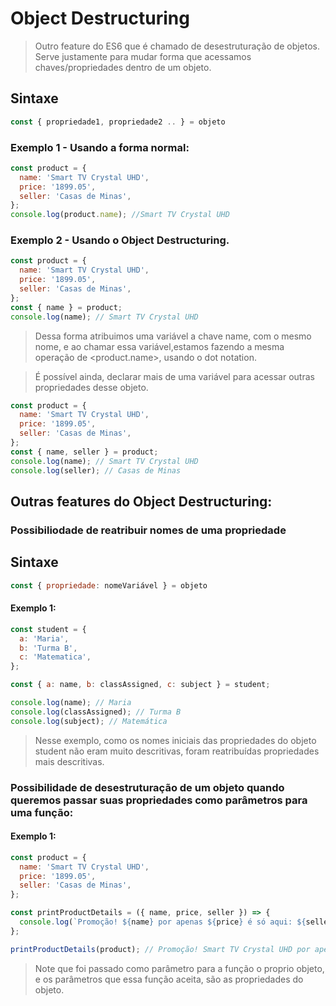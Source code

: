 # Object Destructuring
>Outro feature do ES6 que é chamado de desestruturação de objetos. Serve justamente para mudar forma que acessamos chaves/propriedades dentro de um objeto.

## Sintaxe
```javascript
const { propriedade1, propriedade2 .. } = objeto
```

### Exemplo 1 - Usando a forma normal:
```javascript
const product = {
  name: 'Smart TV Crystal UHD',
  price: '1899.05',
  seller: 'Casas de Minas',
};
console.log(product.name); //Smart TV Crystal UHD
```

### Exemplo 2 - Usando o Object Destructuring.
```javascript
const product = {
  name: 'Smart TV Crystal UHD',
  price: '1899.05',
  seller: 'Casas de Minas',
};
const { name } = product;
console.log(name); // Smart TV Crystal UHD
```
> Dessa forma atribuimos uma variável a chave name, com o mesmo nome, e ao chamar essa variável,estamos fazendo a mesma operação de <product.name>, usando o dot notation.

> É possível ainda, declarar mais de uma variável para acessar outras propriedades desse objeto.
```javascript
const product = {
  name: 'Smart TV Crystal UHD',
  price: '1899.05',
  seller: 'Casas de Minas',
};
const { name, seller } = product;
console.log(name); // Smart TV Crystal UHD
console.log(seller); // Casas de Minas
```
## Outras features do Object Destructuring:

### Possibiliodade de reatribuir nomes de uma propriedade
## Sintaxe
```javascript
const { propriedade: nomeVariável } = objeto
```

#### Exemplo 1:
```javascript
const student = {
  a: 'Maria',
  b: 'Turma B',
  c: 'Matematica',
};

const { a: name, b: classAssigned, c: subject } = student;

console.log(name); // Maria
console.log(classAssigned); // Turma B
console.log(subject); // Matemática
```
> Nesse exemplo, como os nomes iniciais das propriedades do objeto student não eram muito descritivas, foram reatribuídas propriedades mais descritivas.

### Possibilidade de desestruturação de um objeto quando queremos passar suas propriedades como parâmetros para uma função:

#### Exemplo 1:
```javascript
const product = {
  name: 'Smart TV Crystal UHD',
  price: '1899.05',
  seller: 'Casas de Minas',
};

const printProductDetails = ({ name, price, seller }) => {
  console.log(`Promoção! ${name} por apenas ${price} é só aqui: ${seller}`);
};

printProductDetails(product); // Promoção! Smart TV Crystal UHD por apenas 1899.05 é só aqui: Casas de Minas
```
>Note que foi passado como parâmetro para a função o proprio objeto, e os parâmetros que essa função aceita, são as propriedades do objeto.


